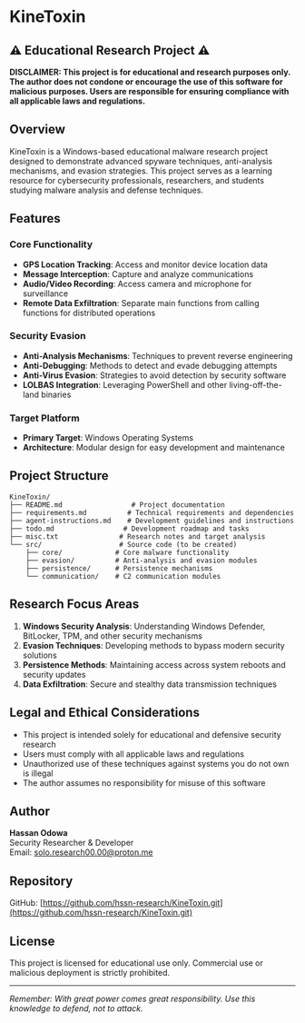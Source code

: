# KineToxin

## ⚠️ Educational Research Project ⚠️

**DISCLAIMER: This project is for educational and research purposes only. The author does not condone or encourage the use of this software for malicious purposes. Users are responsible for ensuring compliance with all applicable laws and regulations.**

## Overview

KineToxin is a Windows-based educational malware research project designed to demonstrate advanced spyware techniques, anti-analysis mechanisms, and evasion strategies. This project serves as a learning resource for cybersecurity professionals, researchers, and students studying malware analysis and defense techniques.

## Features

### Core Functionality
- **GPS Location Tracking**: Access and monitor device location data
- **Message Interception**: Capture and analyze communications
- **Audio/Video Recording**: Access camera and microphone for surveillance
- **Remote Data Exfiltration**: Separate main functions from calling functions for distributed operations

### Security Evasion
- **Anti-Analysis Mechanisms**: Techniques to prevent reverse engineering
- **Anti-Debugging**: Methods to detect and evade debugging attempts
- **Anti-Virus Evasion**: Strategies to avoid detection by security software
- **LOLBAS Integration**: Leveraging PowerShell and other living-off-the-land binaries

### Target Platform
- **Primary Target**: Windows Operating Systems
- **Architecture**: Modular design for easy development and maintenance

## Project Structure

```
KineToxin/
├── README.md                 # Project documentation
├── requirements.md          # Technical requirements and dependencies
├── agent-instructions.md    # Development guidelines and instructions
├── todo.md                 # Development roadmap and tasks
├── misc.txt               # Research notes and target analysis
└── src/                   # Source code (to be created)
    ├── core/             # Core malware functionality
    ├── evasion/          # Anti-analysis and evasion modules
    ├── persistence/      # Persistence mechanisms
    └── communication/    # C2 communication modules
```

## Research Focus Areas

1. **Windows Security Analysis**: Understanding Windows Defender, BitLocker, TPM, and other security mechanisms
2. **Evasion Techniques**: Developing methods to bypass modern security solutions
3. **Persistence Methods**: Maintaining access across system reboots and security updates
4. **Data Exfiltration**: Secure and stealthy data transmission techniques

## Legal and Ethical Considerations

- This project is intended solely for educational and defensive security research
- Users must comply with all applicable laws and regulations
- Unauthorized use of these techniques against systems you do not own is illegal
- The author assumes no responsibility for misuse of this software

## Author

**Hassan Odowa**  
Security Researcher & Developer  
Email: solo.research00.00@proton.me

## Repository

GitHub: [https://github.com/hssn-research/KineToxin.git](https://github.com/hssn-research/KineToxin.git)

## License

This project is licensed for educational use only. Commercial use or malicious deployment is strictly prohibited.

---

*Remember: With great power comes great responsibility. Use this knowledge to defend, not to attack.*